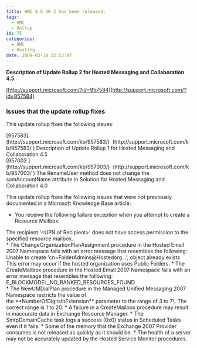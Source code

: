 ```yaml
---
title: HMC 4.5 UR 2 has been released.
tags:
  - HMC
  - Rollup
id: 75
categories:
  - HMC
  - Hosting
date: 2009-02-18 22:53:47
---
```


**Description of Update Rollup 2 for Hosted Messaging and Collaboration 4.5**

[http://support.microsoft.com/?id=957584](http://support.microsoft.com/?id=957584)

### Issues that the update rollup fixes

This update rollup fixes the following issues:
<div>[957583](http://support.microsoft.com/kb/957583/)  (http://support.microsoft.com/kb/957583/ ) Description of Update Rollup 1 for Hosted Messaging and Collaboration 4.5</div>
<div>[957003 ](http://support.microsoft.com/kb/957003/)  (http://support.microsoft.com/kb/957003/ ) The RenameUser method does not change the samAccountName attribute in Solution for Hosted Messaging and Collaboration 4.0</div>
<!--more-->

This update rollup fixes the following issues that were not previously documented in a Microsoft Knowledge Base article:

*   You receive the following failure exception when you attempt to create a Resource Mailbox:
<div>The recipient '&lt;UPN of Recipient&gt;' does not have access permission to the specified resource mailbox.</div>
*   The ChangeOrganizationPlanAssignment procedure in the Hosted Email 2007 Namespace fails with an error message that resembles the following:
<div>
<div>
<div>Unable to create 'cn=FolderAdmins@Hostedorg...', object already exists</div>
</div>
</div>
This error may occur if the hosted organization uses Public Folders.
*   The CreateMailbox procedure in the Hosted Email 2007 Namespace fails with an error message that resembles the following:
<div>
<div>
<div>E_BLOCKMODEL_NO_RANKED_RESOURCES_FOUND</div>
</div>
</div>
*   The NewUMDialPlan procedure in the Managed Unified Messaging 2007 Namespace restricts the value of the **NumberOfDigitsInExtension** parameter to the range of 3 to 7\. The correct range is 1 to 20.
*   A failure in a CreateMailbox procedure may result in inaccurate data in Exchange Resource Manager.
*   The SmtpDomainCache task logs a success (0x0) status in Scheduled Tasks even if it fails.
*   Some of the memory that the Exchange 2007 Provider consumes is not released as quickly as it should be.
*   The health of a server may not be accurately updated by the Hosted Service Monitor procedures.